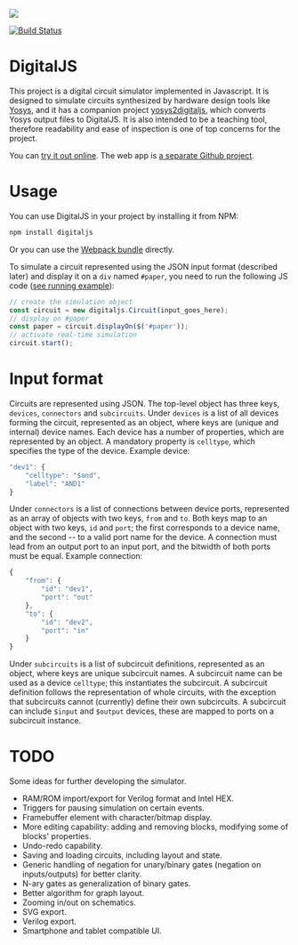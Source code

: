 ![][digitaljs-logo]

[![Build Status](https://travis-ci.org/tilk/digitaljs.svg?branch=master)](https://travis-ci.org/tilk/digitaljs)
# DigitalJS

This project is a digital circuit simulator implemented in Javascript.
It is designed to simulate circuits synthesized by hardware design tools
like [Yosys](http://www.clifford.at/yosys/), and it has a companion project
[yosys2digitaljs](https://github.com/tilk/yosys2digitaljs), which converts
Yosys output files to DigitalJS. It is also intended to be a teaching tool,
therefore readability and ease of inspection is one of top concerns for
the project.

You can [try it out online](http://digitaljs.tilk.eu/). The web app is
[a separate Github project](https://github.com/tilk/digitaljs_online/).

# Usage

You can use DigitalJS in your project by installing it from NPM:

```bash
npm install digitaljs
```

Or you can use the [Webpack bundle](https://tilk.github.io/digitaljs/main.js) directly.

To simulate a circuit represented using the JSON input format (described later)
and display it on a `div` named `#paper`, you need to run the following
JS code ([see running example](https://tilk.github.io/digitaljs/test/fulladder.html)):

```javascript
// create the simulation object
const circuit = new digitaljs.Circuit(input_goes_here);
// display on #paper
const paper = circuit.displayOn($('#paper'));
// activate real-time simulation
circuit.start();
```

# Input format

Circuits are represented using JSON. The top-level object has three keys, `devices`,
`connectors` and `subcircuits`. Under `devices` is a list of all devices forming
the circuit, represented as an object, where keys are (unique and internal) device
names. Each device has a number of properties, which are represented by an object.
A mandatory property is `celltype`, which specifies the type of the device. Example
device:

```javascript
"dev1": {
    "celltype": "$and",
    "label": "AND1"
}
```

Under `connectors` is a list of connections between device ports, represented as an
array of objects with two keys, `from` and `to`. Both keys map to an object with two
keys, `id` and `port`; the first corresponds to a device name, and the second -- to
a valid port name for the device. A connection must lead from an output port to
an input port, and the bitwidth of both ports must be equal. Example connection:

```javascript
{
    "from": {
        "id": "dev1",
        "port": "out"
    },
    "to": {
        "id": "dev2",
        "port": "in"
    }
}
```

Under `subcircuits` is a list of subcircuit definitions, represented as an object,
where keys are unique subcircuit names. A subcircuit name can be used as
a device `celltype`; this instantiates the subcircuit. A subcircuit definition
follows the representation of whole circuits, with the exception that subcircuits
cannot (currently) define their own subcircuits. A subcircuit can include
`$input` and `$output` devices, these are mapped to ports on a subcircuit
instance.

# TODO

Some ideas for further developing the simulator.

 * RAM/ROM import/export for Verilog format and Intel HEX.
 * Triggers for pausing simulation on certain events.
 * Framebuffer element with character/bitmap display.
 * More editing capability: adding and removing blocks, modifying some of blocks' properties.
 * Undo-redo capability.
 * Saving and loading circuits, including layout and state.
 * Generic handling of negation for unary/binary gates (negation on inputs/outputs) for better clarity.
 * N-ary gates as generalization of binary gates.
 * Better algorithm for graph layout.
 * Zooming in/out on schematics.
 * SVG export.
 * Verilog export.
 * Smartphone and tablet compatible UI.

[digitaljs-logo]: docs/resources/digitaljs_textpath_right.svg

